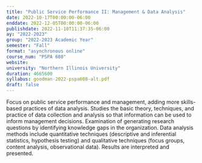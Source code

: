 ```yaml
---
title: "Public Service Performance II: Management & Data Analysis"
date: 2022-10-17T00:00:00-06:00
enddate: 2022-12-05T00:00:00-06:00
publishdate: 2022-11-10T11:37:35-06:00
ay: "2022-2023"
group: "2022-2023 Academic Year"
semester: "Fall"
format: "asynchronous online"
course_num: "PSPA 608"
website:
university: "Northern Illinois University"
duration: 4665600
syllabus: goodman-2022-pspa608-alt.pdf
draft: false
---
```


Focus on public service performance and management, adding more skills-based practices of data analysis. Studies the basic theory, techniques, and practice of data collection and analysis so that information can be used to inform management decisions. Examination of generating research questions by identifying knowledge gaps in the organization. Data analysis methods include quantitative techniques (descriptive and inferential statistics, hypothesis testing) and qualitative techniques (focus groups, content analysis, observational data). Results are interpreted and presented.